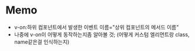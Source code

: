 # Memo
- v-on:하위 컴포넌트에서 발생한 이벤트 이름="상위 컴포넌트의 메서드 이름"
- 나중에 v-on이 어떻게 동작하는지좀 알아볼 것; (어떻게 커스텀 엘리먼트랑 class, name같은걸 인식하는지)